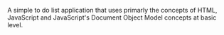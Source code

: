 A simple to do list application that uses primarly the concepts of HTML, JavaScript and JavaScript's Document Object Model concepts at basic level. 
